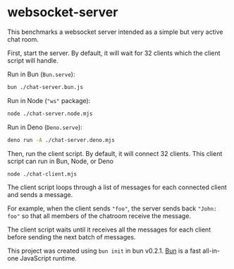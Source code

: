 # websocket-server

This benchmarks a websocket server intended as a simple but very active chat room.

First, start the server. By default, it will wait for 32 clients which the client script will handle.

Run in Bun (`Bun.serve`):

```bash
bun ./chat-server.bun.js
```

Run in Node (`"ws"` package):

```bash
node ./chat-server.node.mjs
```

Run in Deno (`Deno.serve`):

```bash
deno run -A ./chat-server.deno.mjs
```

Then, run the client script. By default, it will connect 32 clients. This client script can run in Bun, Node, or Deno

```bash
node ./chat-client.mjs
```

The client script loops through a list of messages for each connected client and sends a message.

For example, when the client sends `"foo"`, the server sends back `"John: foo"` so that all members of the chatroom receive the message.

The client script waits until it receives all the messages for each client before sending the next batch of messages.

This project was created using `bun init` in bun v0.2.1. [Bun](https://bun.sh) is a fast all-in-one JavaScript runtime.
